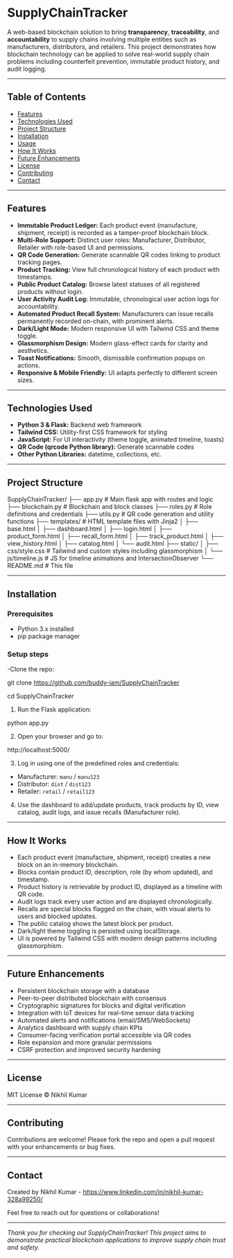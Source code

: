 # SupplyChainTracker

A web-based blockchain solution to bring **transparency**, **traceability**, and **accountability** to supply chains involving multiple entities such as manufacturers, distributors, and retailers. This project demonstrates how blockchain technology can be applied to solve real-world supply chain problems including counterfeit prevention, immutable product history, and audit logging.

---

## Table of Contents

- [Features](#features)
- [Technologies Used](#technologies-used)
- [Project Structure](#project-structure)
- [Installation](#installation)
- [Usage](#usage)
- [How It Works](#how-it-works)
- [Future Enhancements](#future-enhancements)
- [License](#license)
- [Contributing](#contributing)
- [Contact](#contact)

---

## Features

- **Immutable Product Ledger:** Each product event (manufacture, shipment, receipt) is recorded as a tamper-proof blockchain block.
- **Multi-Role Support:** Distinct user roles: Manufacturer, Distributor, Retailer with role-based UI and permissions.
- **QR Code Generation:** Generate scannable QR codes linking to product tracking pages.
- **Product Tracking:** View full chronological history of each product with timestamps.
- **Public Product Catalog:** Browse latest statuses of all registered products without login.
- **User Activity Audit Log:** Immutable, chronological user action logs for accountability.
- **Automated Product Recall System:** Manufacturers can issue recalls permanently recorded on-chain, with prominent alerts.
- **Dark/Light Mode:** Modern responsive UI with Tailwind CSS and theme toggle.
- **Glassmorphism Design:** Modern glass-effect cards for clarity and aesthetics.
- **Toast Notifications:** Smooth, dismissible confirmation popups on actions.
- **Responsive & Mobile Friendly:** UI adapts perfectly to different screen sizes.

---

## Technologies Used

- **Python 3 & Flask:** Backend web framework
- **Tailwind CSS:** Utility-first CSS framework for styling
- **JavaScript:** For UI interactivity (theme toggle, animated timeline, toasts)
- **QR Code (qrcode Python library):** Generate scannable codes
- **Other Python Libraries:** datetime, collections, etc.

---

## Project Structure

SupplyChainTracker/
├── app.py # Main flask app with routes and logic
├── blockchain.py # Blockchain and block classes
├── roles.py # Role definitions and credentials
├── utils.py # QR code generation and utility functions
├── templates/ # HTML template files with Jinja2
│ ├── base.html
│ ├── dashboard.html
│ ├── login.html
│ ├── product_form.html
│ ├── recall_form.html
│ ├── track_product.html
│ ├── view_history.html
│ ├── catalog.html
│ └── audit.html
├── static/
│ ├── css/style.css # Tailwind and custom styles including glassmorphism
│ └── js/timeline.js # JS for timeline animations and IntersectionObserver
└── README.md # This file


---

## Installation

### Prerequisites

- Python 3.x installed
- pip package manager

### Setup steps

-Clone the repo:

git clone https://github.com/buddy-iam/SupplyChainTracker

cd SupplyChainTracker

1. Run the Flask application:

python app.py


2. Open your browser and go to:

http://localhost:5000/


3. Log in using one of the predefined roles and credentials:

- Manufacturer: `manu` / `manu123`
- Distributor: `dist` / `dist123`
- Retailer: `retail` / `retail123`

4. Use the dashboard to add/update products, track products by ID, view catalog, audit logs, and issue recalls (Manufacturer role).

---

## How It Works

- Each product event (manufacture, shipment, receipt) creates a new block on an in-memory blockchain.
- Blocks contain product ID, description, role (by whom updated), and timestamp.
- Product history is retrievable by product ID, displayed as a timeline with QR code.
- Audit logs track every user action and are displayed chronologically.
- Recalls are special blocks flagged on the chain, with visual alerts to users and blocked updates.
- The public catalog shows the latest block per product.
- Dark/light theme toggling is persisted using localStorage.
- UI is powered by Tailwind CSS with modern design patterns including glassmorphism.

---

## Future Enhancements

- Persistent blockchain storage with a database
- Peer-to-peer distributed blockchain with consensus
- Cryptographic signatures for blocks and digital verification
- Integration with IoT devices for real-time sensor data tracking
- Automated alerts and notifications (email/SMS/WebSockets)
- Analytics dashboard with supply chain KPIs
- Consumer-facing verification portal accessible via QR codes
- Role expansion and more granular permissions
- CSRF protection and improved security hardening

---

## License

MIT License © Nikhil Kumar

---

## Contributing

Contributions are welcome! Please fork the repo and open a pull request with your enhancements or bug fixes.

---

## Contact

Created by Nikhil Kumar - https://www.linkedin.com/in/nikhil-kumar-328a99250/

Feel free to reach out for questions or collaborations!

---

*Thank you for checking out SupplyChainTracker! This project aims to demonstrate practical blockchain applications to improve supply chain trust and safety.*
